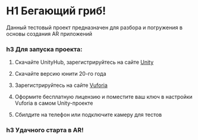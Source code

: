 # H1 Бегающий гриб!

Данный тестовый проект предназначен для разбора и погружения в основы создания AR приложений

### h3 Для запуска проекта:

1. Скачайте UnityHub, зарегистрируйтесь на сайте [Unity](https://unity.com/)

2. Скачайте версию юнити 20-го года

3. Зарегистрируйтесь на сайте [Vuforia](https://developer.vuforia.com/)

4. Оформите бесплатную лицензию и поместите ваш ключ в настройки Vuforia в самом Unity-проекте

5. Сбилдите на телефон или подключите камеру для тестов

### h3 Удачного старта в AR!
